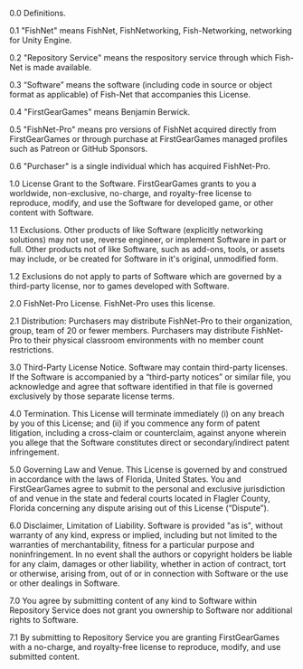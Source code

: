 0.0 Definitions.

0.1 "FishNet" means FishNet, FishNetworking, Fish-Networking, networking for Unity Engine.

0.2 "Repository Service" means the respository service through which Fish-Net is made available.

0.3 “Software” means the software (including code in source or object format as applicable) of Fish-Net that accompanies this License.

0.4 "FirstGearGames" means Benjamin Berwick.

0.5 "FishNet-Pro" means pro versions of FishNet acquired directly from FirstGearGames or through purchase at FirstGearGames managed profiles such as Patreon or GitHub Sponsors.

0.6 "Purchaser" is a single individual which has acquired FishNet-Pro.

1.0 License Grant to the Software. FirstGearGames grants to you a worldwide, non-exclusive, no-charge, and royalty-free license to reproduce, modify, and use the Software for developed game, or other content with Software.

1.1 Exclusions. Other products of like Software (explicitly networking solutions) may not use, reverse engineer, or implement Software in part or full. Other products not of like Software, such as add-ons, tools, or assets may include, or be created for Software in it's original, unmodified form.

1.2 Exclusions do not apply to parts of Software which are governed by a third-party license, nor to games developed with Software.

2.0 FishNet-Pro License. FishNet-Pro uses this license.

2.1 Distribution: Purchasers may distribute FishNet-Pro to their organization, group, team of 20 or fewer members. Purchasers may distribute FishNet-Pro to their physical classroom environments with no member count restrictions.

3.0 Third-Party License Notice. Software may contain third-party licenses. If the Software is accompanied by a “third-party notices” or similar file, you acknowledge and agree that software identified in that file is governed exclusively by those separate license terms.

4.0  Termination. This License will terminate immediately (i) on any breach by you of this License; and (ii) if you commence any form of patent litigation, including a cross-claim or counterclaim, against anyone wherein you allege that the Software constitutes direct or secondary/indirect patent infringement.

5.0 Governing Law and Venue. This License is governed by and construed in accordance with the laws of Florida, United States. You and FirstGearGames agree to submit to the personal and exclusive jurisdiction of and venue in the state and federal courts located in Flagler County, Florida concerning any dispute arising out of this License (“Dispute”).

6.0 Disclaimer, Limitation of Liability. Software is provided "as is", without warranty of any kind, express or implied, including but not limited to the warranties of merchantability, fitness for a particular purpose and noninfringement. In no event shall the authors or copyright holders be liable for any claim, damages or other liability, whether in action of contract, tort or otherwise, arising from, out of or in connection with Software or the use or other dealings in Software.

7.0 You agree by submitting content of any kind to Software within Repository Service does not grant you ownership to Software nor additional rights to Software.

7.1 By submitting to Repository Service you are granting FirstGearGames with a no-charge, and royalty-free license to reproduce, modify, and use submitted content.
